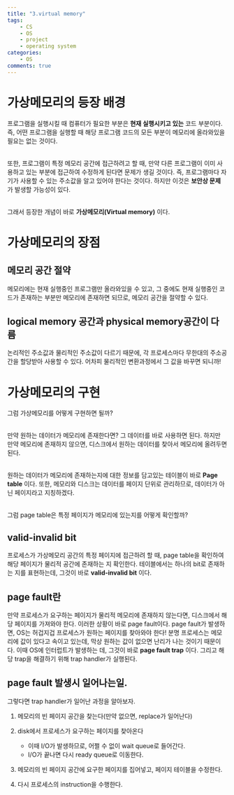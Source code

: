 ```yaml
---
title: "3.virtual memory"
tags: 
    - CS
    - OS
    - project
    - operating system
categories: 
    - OS
comments: true
---
```


# 가상메모리의 등장 배경

프로그램을 실행시킬 때 컴퓨터가 필요한 부분은 __현재 실행시키고 있는__ 코드 부분이다. 즉, 어떤 프로그램을 실행할 때 해당 프로그램 코드의 모든 부분이 메모리에 올라와있을 필요는 없는 것이다.<br/><br/>

또한, 프로그램이 특정 메모리 공간에 접근하려고 할 때, 만약 다른 프로그램이 이미 사용하고 있는 부분에 접근하여 수정하게 된다면 문제가 생길 것이다. 즉, 프로그램마다 자기가 사용할 수 있는 주소값을 알고 있어야 한다는 것이다. 하지만 이것은 __보안상 문제__ 가 발생할 가능성이 있다.<br/><br/>

그래서 등장한 개념이 바로 __가상메모리(Virtual memory)__ 이다. 

# 가상메모리의 장점

## 메모리 공간 절약

메모리에는 현재 실행중인 프로그램만 올라와있을 수 있고, 그 중에도 현재 실행중인 코드가 존재하는 부분만 메모리에 존재하면 되므로, 메모리 공간을 절약할 수 있다.

## logical memory 공간과 physical memory공간이 다름

논리적인 주소값과 물리적인 주소값이 다르기 때문에, 각 프로세스마다 무한대의 주소공간을 할당받아 사용할 수 있다. 어차피 물리적인 변환과정에서 그 값을 바꾸면 되니까!

# 가상메모리의 구현

그럼 가상메모리를 어떻게 구현하면 될까?<br/><br/>

만약 원하는 데이터가 메모리에 존재한다면? 그 데이터를 바로 사용하면 된다. 하지만 만약 메모리에 존재하지 않으면, 디스크에서 원하는 데이터를 찾아서 메모리에 올려두면 된다.<br/><br/>

원하는 데이터가 메모리에 존재하는지에 대한 정보를 담고있는 테이블이 바로 __Page table__ 이다. 또한, 메모리와 디스크는 데이터를 페이지 단위로 관리하므로, 데이터가 아닌 페이지라고 지칭하겠다.<br/><br/>

그럼 page table은 특정 페이지가 메모리에 있는지를 어떻게 확인할까?

## valid-invalid bit

프로세스가 가상메모리 공간의 특정 페이지에 접근하려 할 때, page table을 확인하여 해당 페이지가 물리적 공간에 존재하는 지 확인한다. 테이블에서는 하나의 bit로 존재하는 지를 표현하는데, 그것이 바로 __valid-invalid bit__ 이다.

## page fault란

만약 프로세스가 요구하는 페이지가 물리적 메모리에 존재하지 않는다면, 디스크에서 해당 페이지를 가져와야 한다. 이러한 상황이 바로 page fault이다. page fault가 발생하면, OS는 허겁지겁 프로세스가 원하는 페이지를 찾아와야 한다! 분명 프로세스는 메모리에 값이 있다고 속이고 있는데, 막상 원하는 값이 없으면 난리가 나는 것이기 때문이다. 이때 OS에 인터럽트가 발생하는 데, 그것이 바로 __page fault trap__ 이다. 그리고 해당 trap을 해결하기 위해 trap handler가 실행된다.

## page fault 발생시 일어나는일.

그렇다면 trap handler가 일어난 과정을 알아보자.

1. 메모리의 빈 페이지 공간을 찾는다(만약 없으면, replace가 일어난다)

2. disk에서 프로세스가 요구하는 페이지를 찾아온다
    - 이때 I/O가 발생하므로, 어쩔 수 없이 wait queue로 들어간다. 
    - I/O가 끝나면 다시 ready queue로 이동한다.

3. 메모리의 빈 페이지 공간에 요구한 페이지를 집어넣고, 페이지 테이블을 수정한다.

4. 다시 프로세스의 instruction을 수행한다.




